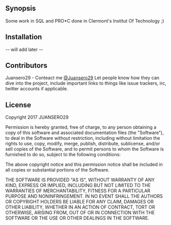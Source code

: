 ## Synopsis

Some work in SQL and PRO*C done in Clermont's Institut Of Technology ;)  

## Installation

 -- will add later --

## Contributors

Juansero29 - Conteact me [@Juansero29](https://twitter.com/Juansero29)
Let people know how they can dive into the project, include important links to things like issue trackers, irc, twitter accounts if applicable.

## License

Copyright 2017 JUANSERO29

Permission is hereby granted, free of charge, to any person obtaining a copy of this software and associated documentation files (the "Software"), to deal in the Software without restriction, including without limitation the rights to use, copy, modify, merge, publish, distribute, sublicense, and/or sell copies of the Software, and to permit persons to whom the Software is furnished to do so, subject to the following conditions:

The above copyright notice and this permission notice shall be included in all copies or substantial portions of the Software.

THE SOFTWARE IS PROVIDED "AS IS", WITHOUT WARRANTY OF ANY KIND, EXPRESS OR IMPLIED, INCLUDING BUT NOT LIMITED TO THE WARRANTIES OF MERCHANTABILITY, FITNESS FOR A PARTICULAR PURPOSE AND NONINFRINGEMENT. IN NO EVENT SHALL THE AUTHORS OR COPYRIGHT HOLDERS BE LIABLE FOR ANY CLAIM, DAMAGES OR OTHER LIABILITY, WHETHER IN AN ACTION OF CONTRACT, TORT OR OTHERWISE, ARISING FROM, OUT OF OR IN CONNECTION WITH THE SOFTWARE OR THE USE OR OTHER DEALINGS IN THE SOFTWARE.
